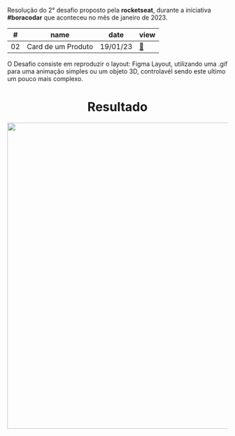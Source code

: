 <p>Resolução do 2° desafio proposto pela <strong>rocketseat</strong>, durante a iniciativa <strong>#boracodar</strong> que aconteceu no mês de janeiro de 2023.</p>

<table>
  <thead>
    <tr>
      <th>#</th>
      <th>name</th>
      <th>date</th>
      <th>view</th>
    </tr>
  </thead>
  <tbody>
    <tr>
      <td>02</td>
      <td>Card de um Produto</td>
      <td>19/01/23</td>
      <td><a href="https://boracodar2.vercel.app/">🔗</a></td>
    </tr>
  </tbody>
</table>

<p>O Desafio consiste em reproduzir o layout: Figma Layout, utilizando uma .gif para uma animação simples ou um objeto 3D, controlavél sendo este ultimo um pouco mais complexo.</p>

<div align="center">
<h1>Resultado</h1>
<img src="https://user-images.githubusercontent.com/104238801/219381491-1308c256-be41-4839-ad72-55370013ed28.png" width="700px" />
</div>

